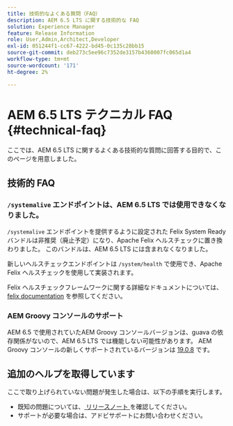 ```yaml
---
title: 技術的なよくある質問（FAQ）
description: AEM 6.5 LTS に関する技術的な FAQ
solution: Experience Manager
feature: Release Information
role: User,Admin,Architect,Developer
exl-id: 051244f1-cc67-4222-bd45-0c135c28bb15
source-git-commit: deb273c5ee96c7352de3157b4360007fc065d1a4
workflow-type: tm+mt
source-wordcount: '171'
ht-degree: 2%

---
```


# AEM 6.5 LTS テクニカル FAQ {#technical-faq}

ここでは、AEM 6.5 LTS に関するよくある技術的な質問に回答する目的で、このページを用意しました。

## 技術的 FAQ

### `/systemalive` エンドポイントは、AEM 6.5 LTS では使用できなくなりました。

`/systemalive` エンドポイントを提供するように設定された Felix System Ready バンドルは非推奨（廃止予定）になり、Apache Felix ヘルスチェックに置き換わりました。 このバンドルは、AEM 6.5 LTS には含まれなくなりました。

新しいヘルスチェックエンドポイントは `/system/health` で使用でき、Apache Felix ヘルスチェックを使用して実装されます。

Felix ヘルスチェックフレームワークに関する詳細なドキュメントについては、[felix documentation](https://github.com/apache/felix-dev/blob/master/healthcheck/README.md) を参照してください。

### AEM Groovy コンソールのサポート

AEM 6.5 で使用されていたAEM Groovy コンソールバージョンは、guava の依存関係がないので、AEM 6.5 LTS では機能しない可能性があります。 AEM Groovy コンソールの新しくサポートされているバージョンは [19.0.8](https://mvnrepository.com/artifact/be.orbinson.aem/aem-groovy-console/19.0.8) です。

## 追加のヘルプを取得しています

ここで取り上げられていない問題が発生した場合は、以下の手順を実行します。
* 既知の問題については、[ リリースノート ](/help/release-notes/release-notes.md) を確認してください。
* サポートが必要な場合は、アドビサポートにお問い合わせください。
